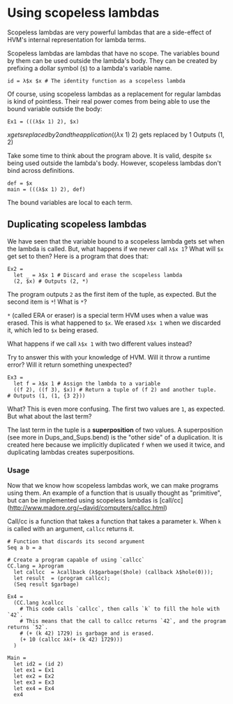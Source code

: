 # Using scopeless lambdas

Scopeless lambdas are very powerful lambdas that are a side-effect of HVM's internal representation for lambda terms.

Scopeless lambdas are lambdas that have no scope. The variables bound by them can be used outside the lambda's body. They can be created by prefixing a dollar symbol (`$`) to a lambda's variable name.

```bend
id = λ$x $x # The identity function as a scopeless lambda
```

Of course, using scopeless lambdas as a replacement for regular lambdas is kind of pointless. Their real power comes from being able to use the bound variable outside the body:

```bend
Ex1 = (((λ$x 1) 2), $x)
```

$x gets replaced by 2 and the application ((λ$x 1) 2) gets replaced by 1
Outputs (1, 2)

Take some time to think about the program above. It is valid, despite `$x` being used outside the lambda's body.
However, scopeless lambdas don't bind across definitions.

```bend
def = $x
main = (((λ$x 1) 2), def)
```

The bound variables are local to each term.

## Duplicating scopeless lambdas

We have seen that the variable bound to a scopeless lambda gets set when the lambda is called. But, what happens if we never call `λ$x 1`? What will `$x` get set to then? Here is a program that does that:

```bend
Ex2 =
  let _ = λ$x 1 # Discard and erase the scopeless lambda
  (2, $x) # Outputs (2, *)
```

The program outputs `2` as the first item of the tuple, as expected.
But the second item is `*`! What is `*`?

`*` (called ERA or eraser) is a special term HVM uses when a value was erased.
This is what happened to `$x`. We erased `λ$x 1` when we discarded it, which led to `$x` being erased.

What happens if we call `λ$x 1` with two different values instead?

Try to answer this with your knowledge of HVM.
Will it throw a runtime error?
Will it return something unexpected?

```bend
Ex3 =
  let f = λ$x 1 # Assign the lambda to a variable
  ((f 2), ((f 3), $x)) # Return a tuple of (f 2) and another tuple.
# Outputs (1, (1, {3 2}))
```

What? This is even more confusing. The first two values are `1`, as expected.
But what about the last term?

The last term in the tuple is a **superposition** of two values.
A superposition (see more in Dups_and_Sups.bend) is the "other side" of a duplication.
It is created here because we implicitly duplicated `f` when we used it twice,
and duplicating lambdas creates superpositions.

### Usage

Now that we know how scopeless lambdas work, we can make programs using them.
An example of a function that is usually thought as "primitive", but can be implemented using scopeless lambdas is [call/cc]
(<http://www.madore.org/~david/computers/callcc.html>)

Call/cc is a function that takes a function that takes a parameter `k`.
When `k` is called with an argument, `callcc` returns it.

```bend
# Function that discards its second argument
Seq a b = a

# Create a program capable of using `callcc`
CC.lang = λprogram
  let callcc  = λcallback (λ$garbage($hole) (callback λ$hole(0)));
  let result  = (program callcc);
  (Seq result $garbage)

Ex4 =
  (CC.lang λcallcc
    # This code calls `callcc`, then calls `k` to fill the hole with `42`.
    # This means that the call to callcc returns `42`, and the program returns `52`.
    # (+ (k 42) 1729) is garbage and is erased.
    (+ 10 (callcc λk(+ (k 42) 1729)))
  )

Main =
  let id2 = (id 2)
  let ex1 = Ex1
  let ex2 = Ex2
  let ex3 = Ex3
  let ex4 = Ex4
  ex4
```
